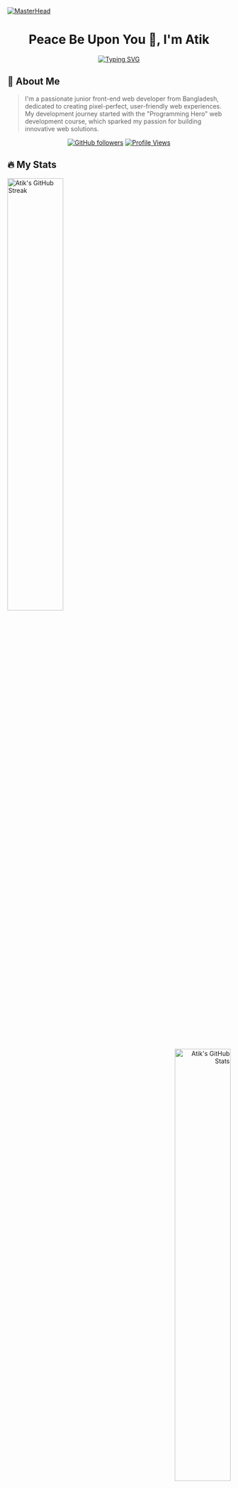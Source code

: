 [![MasterHead](https://firebasestorage.googleapis.com/v0/b/flexi-coding.appspot.com/o/dempgi7-520f8d5f-63d4-4453-8822-dbc149ae27f8.gif?alt=media&token=91c0c7b2-93c3-4029-b011-1a8703c5730d)](https://asadatik.io)

<div align="center">
  
# Peace Be Upon You 👋, I'm Atik

[![Typing SVG](https://readme-typing-svg.herokuapp.com?font=Fira+Code&weight=600&size=24&duration=4000&pause=1000&color=7E3ACE&center=true&vCenter=true&repeat=true&width=435&lines=Front-End+Developer+👨‍💻;React+Enthusiast+⚛️;Always+Learning+New+Things+📚;From+Rangpur,Bangladesh+with+❤️)](https://git.io/typing-svg)
</div>

## 🚀 About Me
> I'm a passionate junior front-end web developer from Bangladesh, dedicated to creating pixel-perfect, user-friendly web experiences. My development journey started with the "Programming Hero" web development course, which sparked my passion for building innovative web solutions.

<div align="center">
  
[![GitHub followers](https://img.shields.io/github/followers/asadatik?style=social)](https://github.com/asadatik)
[![Profile Views](https://komarev.com/ghpvc/?username=asadatik&label=Profile%20Views&color=brightgreen)](https://github.com/asadatik)


</div>

## 🔥 My Stats

<div align="center">
  
<!-- GitHub Streak Stats -->
<p align="left">
  <a href="https://github.com/asadatik">
    <img src="https://github-readme-streak-stats.herokuapp.com/?user=asadatik&theme=radical&hide_border=true&background=0D1117&stroke=0000&ring=e05397&fire=e05397&currStreakLabel=e05397" alt="Atik's GitHub Streak" width="50%" />
  </a>
</p>

<!-- GitHub Stats Card -->
<p align="right">
  <a href="https://github.com/asadatik">
    <img src="https://github-readme-stats.vercel.app/api?username=asadatik&show_icons=true&theme=radical&hide_border=true&bg_color=0D1117&title_color=e05397&icon_color=e05397&text_color=c9d1d9&card_width=495" alt="Atik's GitHub Stats" width="50%" />
  </a>
</p>

<!-- GitHub Top Languages -->
<p align="left">
  <a href="https://github.com/asadatik">
    <img src="https://github-readme-stats.vercel.app/api/top-langs/?username=asadatik&theme=radical&border=true&bg_color=0D1117&langs_count=8&layout=compact&title_color=e05397" alt="Atik's Top Languages" width="50%" />
  </a>
</p>

<!-- GitHub Activity Graph -->
<p align="center">
  <a href="https://github.com/asadatik">
    <img src="https://github-readme-activity-graph.vercel.app/graph?username=asadatik&custom_title=Atik's%20GitHub%20Activity%20Graph&bg_color=0D1117&color=e05397&line=e05397&point=FFFFFF&area=true&hide_border=true" alt="Atik's Contribution Graph" width="90%" />
  </a>
</p>

<!-- GitHub Contribution Details -->
<details>
  <summary><b>⚡ GitHub Contribution Details</b></summary>
  <br/>
  <p align="center">
    <a href="https://github.com/asadatik">
      <img src="https://github-profile-summary-cards.vercel.app/api/cards/profile-details?username=asadatik&theme=radical" alt="Atik's GitHub Contribution" width="100%" />
    </a>
  </p>
  <p align="center">
    <img src="https://github-profile-summary-cards.vercel.app/api/cards/repos-per-language?username=asadatik&theme=radical" alt="Top Languages by Repo" width="49%" />
    <img src="https://github-profile-summary-cards.vercel.app/api/cards/most-commit-language?username=asadatik&theme=radical" alt="Top Languages by Commit" width="49%" />
  </p>
  <p align="center">
    <img src="https://github-profile-summary-cards.vercel.app/api/cards/stats?username=asadatik&theme=radical" alt="Stats" width="49%" />
    <img src="https://github-profile-summary-cards.vercel.app/api/cards/productive-time?username=asadatik&theme=radical" alt="Commits" width="49%" />
  </p>
</details>




</div>

## 💻 Tech Stack

<div align="center">

### 🎨 Frontend
![HTML5](https://img.shields.io/badge/HTML5-E34F26?style=for-the-badge&logo=html5&logoColor=white)
![CSS3](https://img.shields.io/badge/CSS3-1572B6?style=for-the-badge&logo=css3&logoColor=white)
![JavaScript](https://img.shields.io/badge/JavaScript-F7DF1E?style=for-the-badge&logo=javascript&logoColor=black)
![React](https://img.shields.io/badge/React-20232A?style=for-the-badge&logo=react&logoColor=61DAFB)
![Tailwind CSS](https://img.shields.io/badge/Tailwind_CSS-38B2AC?style=for-the-badge&logo=tailwind-css&logoColor=white)

### 🛠 Backend & Database
![Firebase](https://img.shields.io/badge/Firebase-FFCA28?style=for-the-badge&logo=firebase&logoColor=black)
![MongoDB](https://img.shields.io/badge/MongoDB-4EA94B?style=for-the-badge&logo=mongodb&logoColor=white)

### 🔧 Tools & Platform
![VS Code](https://img.shields.io/badge/VS_Code-007ACC?style=for-the-badge&logo=visual-studio-code&logoColor=white)
![Git](https://img.shields.io/badge/Git-F05032?style=for-the-badge&logo=git&logoColor=white)
![GitHub](https://img.shields.io/badge/GitHub-181717?style=for-the-badge&logo=github&logoColor=white)
![Figma](https://img.shields.io/badge/Figma-F24E1E?style=for-the-badge&logo=figma&logoColor=white)

### 📚 Currently Learning
![Next.js](https://img.shields.io/badge/Next.js-000000?style=for-the-badge&logo=next.js&logoColor=white)
![TypeScript](https://img.shields.io/badge/TypeScript-007ACC?style=for-the-badge&logo=typescript&logoColor=white)

</div>

## 🤝 Connect With Me

<div align="center">

[![LinkedIn](https://img.shields.io/badge/LinkedIn-0077B5?style=for-the-badge&logo=linkedin&logoColor=white)](https://www.linkedin.com/in/asadujjaman-atik/)
[![FaceBook](https://img.shields.io/badge/FaceBook-1DA1F2?style=for-the-badge&logo=FaceBook&logoColor=white)](https://www.facebook.com/senjer.atik)
[![Gmail](https://img.shields.io/badge/Gmail-D14836?style=for-the-badge&logo=gmail&logoColor=white)](mailto:asadatik1995@gmail.com)
[![Portfolio](https://img.shields.io/badge/Portfolio-000000?style=for-the-badge&logo=About.me&logoColor=white)](https://your-portfolio.com)

</div>

## 📊 Weekly Development Breakdown

```text
React       12 hrs 40 mins  ███████████░░░░░░░░  45.2%
JavaScript   8 hrs 15 mins  ██████░░░░░░░░░░░░░  29.4%
CSS          4 hrs 32 mins  ████░░░░░░░░░░░░░░░  16.2%
HTML         2 hrs 15 mins  ██░░░░░░░░░░░░░░░░░   8.0%
Other        20 mins       ░░░░░░░░░░░░░░░░░░░   1.2%
```

<div align="center">

### 🎯 Goals for 2024
- Master Next.js 
- Contribute to open source projects
- Build a full-stack project
- Improve UI/UX design skills

---
### Thank you for visiting my profile! 🙏

</div>








